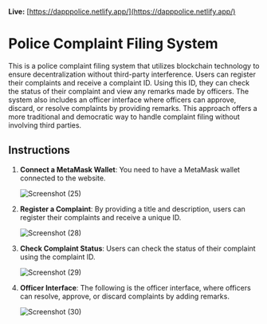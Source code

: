 
**Live:** [https://dapppolice.netlify.app/](https://dapppolice.netlify.app/)

# Police Complaint Filing System

This is a police complaint filing system that utilizes blockchain technology to ensure decentralization without third-party interference. Users can register their complaints and receive a complaint ID. Using this ID, they can check the status of their complaint and view any remarks made by officers. The system also includes an officer interface where officers can approve, discard, or resolve complaints by providing remarks. This approach offers a more traditional and democratic way to handle complaint filing without involving third parties.

## Instructions

1. **Connect a MetaMask Wallet**: You need to have a MetaMask wallet connected to the website.
   
   ![Screenshot (25)](https://github.com/user-attachments/assets/d28dd665-ff93-4513-a080-a7a2beedbb9d)

2. **Register a Complaint**: By providing a title and description, users can register their complaints and receive a unique ID.

   ![Screenshot (28)](https://github.com/user-attachments/assets/646a58b4-4d14-46e7-b027-1274369bb075)

3. **Check Complaint Status**: Users can check the status of their complaint using the complaint ID.

   ![Screenshot (29)](https://github.com/user-attachments/assets/b52e3d33-a1f6-457f-ad47-d29dbd490d46)

4. **Officer Interface**: The following is the officer interface, where officers can resolve, approve, or discard complaints by adding remarks.

   ![Screenshot (30)](https://github.com/user-attachments/assets/e7b2407f-1588-41fe-a2e9-aa73fb794ce3)

